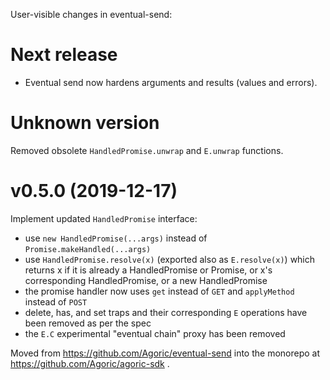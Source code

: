 User-visible changes in eventual-send:

# Next release

- Eventual send now hardens arguments and results (values and errors).


# Unknown version

Removed obsolete `HandledPromise.unwrap` and `E.unwrap` functions.


# v0.5.0 (2019-12-17)

Implement updated `HandledPromise` interface:

- use `new HandledPromise(...args)` instead of `Promise.makeHandled(...args)`
- use `HandledPromise.resolve(x)` (exported also as `E.resolve(x)`) which
  returns x if it is already a HandledPromise or Promise, or x's corresponding
  HandledPromise, or a new HandledPromise
- the promise handler now uses `get` instead of `GET` and `applyMethod` instead of `POST`
- delete, has, and set traps and their corresponding `E` operations have been removed as per the spec
- the `E.C` experimental "eventual chain" proxy has been removed

Moved from https://github.com/Agoric/eventual-send into the monorepo at
https://github.com/Agoric/agoric-sdk .
